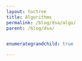 ```yaml
---
layout: toctree
title: Algorithms
permalink: /blog/dsa/algo/
parent: /blog/dsa/


enumerategrandchild: true

---
```

